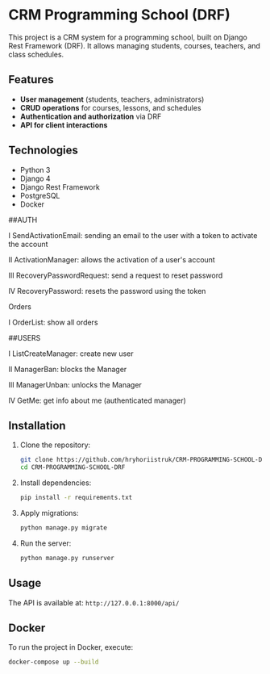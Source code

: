 # CRM Programming School (DRF)

This project is a CRM system for a programming school, built on Django Rest Framework (DRF). 
It allows managing students, courses, teachers, and class schedules.

## Features
- **User management** (students, teachers, administrators)
- **CRUD operations** for courses, lessons, and schedules
- **Authentication and authorization** via DRF
- **API for client interactions**

## Technologies
- Python 3
- Django 4
- Django Rest Framework
- PostgreSQL
- Docker

##AUTH

I SendActivationEmail: sending an email to the user with a token to activate the account

II ActivationManager: allows the activation of a user's account

III RecoveryPasswordRequest: send a request to reset password

IV RecoveryPassword: resets the password using the token

Orders

I OrderList: show all orders

##USERS

I ListCreateManager: create new user

II ManagerBan: blocks the Manager

III ManagerUnban: unlocks the Manager

IV GetMe: get info about me (authenticated manager)

## Installation
1. Clone the repository:
   ```bash
   git clone https://github.com/hryhoriistruk/CRM-PROGRAMMING-SCHOOL-DRF.git
   cd CRM-PROGRAMMING-SCHOOL-DRF
   ```
2. Install dependencies:
   ```bash
   pip install -r requirements.txt
   ```
3. Apply migrations:
   ```bash
   python manage.py migrate
   ```
4. Run the server:
   ```bash
   python manage.py runserver
   ```

## Usage
The API is available at: `http://127.0.0.1:8000/api/`

## Docker
To run the project in Docker, execute:
```bash
docker-compose up --build
```

